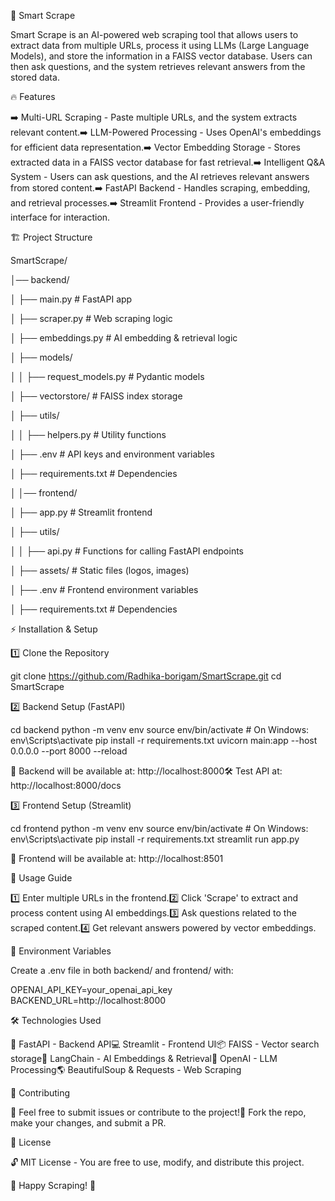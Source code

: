 🚀 Smart Scrape

Smart Scrape is an AI-powered web scraping tool that allows users to extract data from multiple URLs, process it using LLMs (Large Language Models), and store the information in a FAISS vector database. Users can then ask questions, and the system retrieves relevant answers from the stored data.

🔥 Features

➡️ Multi-URL Scraping - Paste multiple URLs, and the system extracts relevant content.➡️ LLM-Powered Processing - Uses OpenAI's embeddings for efficient data representation.➡️ Vector Embedding Storage - Stores extracted data in a FAISS vector database for fast retrieval.➡️ Intelligent Q&A System - Users can ask questions, and the AI retrieves relevant answers from stored content.➡️ FastAPI Backend - Handles scraping, embedding, and retrieval processes.➡️ Streamlit Frontend - Provides a user-friendly interface for interaction.

🏗 Project Structure

SmartScrape/

│── backend/

│   ├── main.py 
                                # FastAPI app
                                
│   ├── scraper.py              # Web scraping logic

│   ├── embeddings.py           # AI embedding & retrieval logic

│   ├── models/

│   │   ├── request_models.py   # Pydantic models

│   ├── vectorstore/            # FAISS index storage

│   ├── utils/

│   │   ├── helpers.py          # Utility functions

│   ├── .env                    # API keys and environment variables

│   ├── requirements.txt        # Dependencies

│
│── frontend/

│   ├── app.py                  # Streamlit frontend

│   ├── utils/

│   │   ├── api.py              # Functions for calling FastAPI endpoints

│   ├── assets/                 # Static files (logos, images)

│   ├── .env                    # Frontend environment variables

│   ├── requirements.txt        # Dependencies


⚡ Installation & Setup

1️⃣ Clone the Repository

git clone https://github.com/Radhika-borigam/SmartScrape.git
cd SmartScrape

2️⃣ Backend Setup (FastAPI)

cd backend
python -m venv env
source env/bin/activate  # On Windows: env\Scripts\activate
pip install -r requirements.txt
uvicorn main:app --host 0.0.0.0 --port 8000 --reload

🔗 Backend will be available at: http://localhost:8000🛠 Test API at: http://localhost:8000/docs

3️⃣ Frontend Setup (Streamlit)

cd frontend
python -m venv env
source env/bin/activate  # On Windows: env\Scripts\activate
pip install -r requirements.txt
streamlit run app.py

🔗 Frontend will be available at: http://localhost:8501

🎯 Usage Guide

1️⃣ Enter multiple URLs in the frontend.2️⃣ Click 'Scrape' to extract and process content using AI embeddings.3️⃣ Ask questions related to the scraped content.4️⃣ Get relevant answers powered by vector embeddings.

📁 Environment Variables

Create a .env file in both backend/ and frontend/ with:

OPENAI_API_KEY=your_openai_api_key
BACKEND_URL=http://localhost:8000

🛠 Technologies Used

🚀 FastAPI - Backend API💻 Streamlit - Frontend UI📦 FAISS - Vector search storage🧠 LangChain - AI Embeddings & Retrieval🤖 OpenAI - LLM Processing🌎 BeautifulSoup & Requests - Web Scraping

🤝 Contributing

🔹 Feel free to submit issues or contribute to the project!🔹 Fork the repo, make your changes, and submit a PR.

📜 License

🔓 MIT License - You are free to use, modify, and distribute this project.

🚀 Happy Scraping! 🎯

